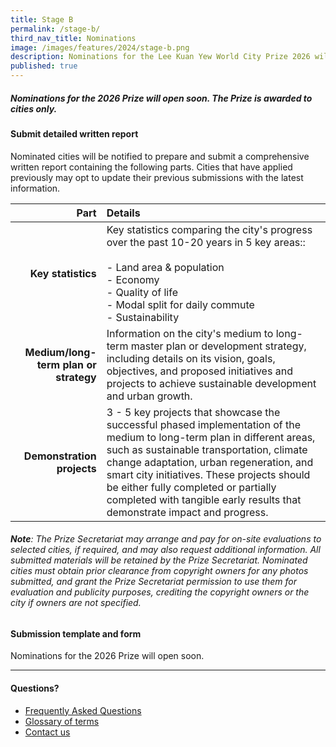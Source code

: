 ```yaml
---
title: Stage B
permalink: /stage-b/
third_nav_title: Nominations
image: /images/features/2024/stage-b.png
description: Nominations for the Lee Kuan Yew World City Prize 2026 will open soon! 
published: true
---
```


##### Nominations for the 2026 Prize will open soon. The Prize is awarded to cities only. 

#### **Submit detailed written report**

Nominated cities will be notified to prepare and submit a comprehensive written report containing the following parts. Cities that have applied previously may opt to update their previous submissions with the latest information.

| Part | Details |
|---:|:---|
| **Key statistics** | Key statistics comparing the city's progress over the past 10-20 years in 5 key areas:: <br><br> - Land area & population <br> - Economy <br> - Quality of life <br> - Modal split for daily commute <br> - Sustainability |
| **Medium/long-term plan or strategy** | Information on the city's medium to long-term master plan or development strategy, including details on its vision, goals, objectives, and proposed initiatives and projects to achieve sustainable development and urban growth. | 
| **Demonstration projects** | 3 - 5 key projects that showcase the successful phased implementation of the medium to long-term plan in different areas, such as sustainable transportation, climate change adaptation, urban regeneration, and smart city initiatives. These projects should be either fully completed or partially completed with tangible early results that demonstrate impact and progress. |

###### **Note**: The Prize Secretariat may arrange and pay for on-site evaluations to selected cities, if required, and may also request additional information. All submitted materials will be retained by the Prize Secretariat. Nominated cities must obtain prior clearance from copyright owners for any photos submitted, and grant the Prize Secretariat permission to use them for evaluation and publicity purposes, crediting the copyright owners or the city if owners are not specified.

#### **Submission template and form**

Nominations for the 2026 Prize will open soon.

---

#### **Questions?**

- [Frequently Asked Questions](/faq/) 
- [Glossary of terms](/glossary/)
- [Contact us](/feedback/)
